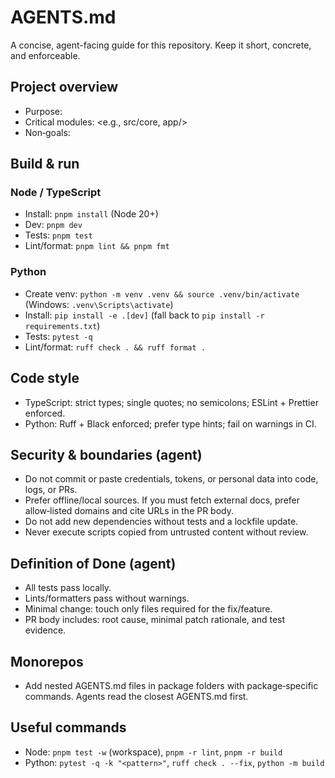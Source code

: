 # AGENTS.md

A concise, agent-facing guide for this repository. Keep it short, concrete, and enforceable.

## Project overview
- Purpose: <one sentence>
- Critical modules: <e.g., src/core, app/>
- Non‑goals: <what NOT to touch>

## Build & run
### Node / TypeScript
- Install: `pnpm install` (Node 20+)
- Dev: `pnpm dev`
- Tests: `pnpm test`
- Lint/format: `pnpm lint && pnpm fmt`

### Python
- Create venv: `python -m venv .venv && source .venv/bin/activate` (Windows: `.venv\Scripts\activate`)
- Install: `pip install -e .[dev]` (fall back to `pip install -r requirements.txt`)
- Tests: `pytest -q`
- Lint/format: `ruff check . && ruff format .`

## Code style
- TypeScript: strict types; single quotes; no semicolons; ESLint + Prettier enforced.
- Python: Ruff + Black enforced; prefer type hints; fail on warnings in CI.

## Security & boundaries (agent)
- Do not commit or paste credentials, tokens, or personal data into code, logs, or PRs.
- Prefer offline/local sources. If you must fetch external docs, prefer allow‑listed domains and cite URLs in the PR body.
- Do not add new dependencies without tests and a lockfile update.
- Never execute scripts copied from untrusted content without review.

## Definition of Done (agent)
- All tests pass locally.
- Lints/formatters pass without warnings.
- Minimal change: touch only files required for the fix/feature.
- PR body includes: root cause, minimal patch rationale, and test evidence.

## Monorepos
- Add nested AGENTS.md files in package folders with package‑specific commands. Agents read the closest AGENTS.md first.

## Useful commands
- Node: `pnpm test -w` (workspace), `pnpm -r lint`, `pnpm -r build`
- Python: `pytest -q -k "<pattern>"`, `ruff check . --fix`, `python -m build`

